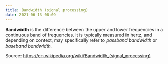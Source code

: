 ```yaml
---
title: Bandwidth (signal processing)
date: 2021-06-13 08:09
---
```


**Bandwidth** is the difference between the upper and lower frequencies in a
continuous band of frequencies. It is typically measured in hertz, and depending
on context, may specifically refer to _passband bandwidth_ or _baseband
bandwidth._ 

Source: https://en.wikipedia.org/wiki/Bandwidth_(signal_processing)

